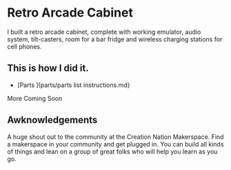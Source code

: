 # Retro Arcade Cabinet

I built a retro arcade cabinet, complete with working emulator, audio system, tilt-casters, room for a bar fridge and wireless charging stations for cell phones.

## This is how I did it.

- [Parts ](parts/parts list instructions.md}

More Coming Soon

## 

## Awknowledgements

A huge shout out to the community at the Creation Nation Makerspace. Find a makerspace in your community and get plugged in. You can build all kinds of things and lean on a group of great folks who will help you learn as you go.

